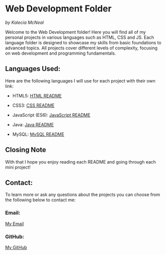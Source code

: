 # Web Development Folder
<em>by Kalecia McNeal</em>

Welcome to the Web Development folder! Here you will find all of my personal projects in various languages such as HTML, CSS and JS. Each language folder is designed to showcase my skills from basic foundations to advanced topics. All projects cover different levels of complexity, focusing on web development and programming fundamentals. 

## Languages Used: 
Here are the following languages I will use for each project with their own link: 

- HTML5: 
[HTML README](HTML/README.md)

- CSS3: 
[CSS README](CSS/README.md)

- JavaScript (ES6):
[JavaScript README](JavaScript/README.md)

- Java:
[Java README](Java/README.md)

- MySQL: 
[MySQL README](MySQL/README.md)


## Closing Note
With that I hope you enjoy reading each README and going through each mini project! 

## Contact:
To learn more or ask any questions about the projects you can choose from the following below to contact me: 

### Email: 
[My Email](mailto:kaleciamcneal@gmail.com)

### GitHub: 
[My GitHub](https://github.com/Kalecia24824)